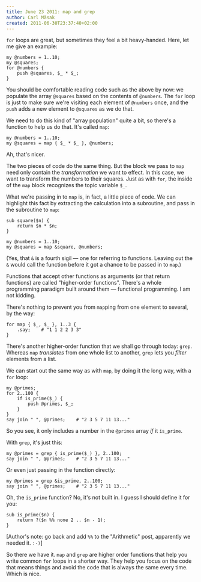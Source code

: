 ```yaml
---
title: June 23 2011: map and grep
author: Carl Mäsak
created: 2011-06-30T23:37:40+02:00
---
```

`for` loops are great, but sometimes they feel a bit heavy-handed. Here, let me give an example:

    my @numbers = 1..10;
    my @squares;
    for @numbers {
        push @squares, $_ * $_;
    }

You should be comfortable reading code such as the above by now: we populate the array `@squares` based on the contents of `@numbers`. The `for` loop is just to make sure we're visiting each element of `@numbers` once, and the `push` adds a new element to `@squares` as we do that.

We need to do this kind of "array population" quite a bit, so there's a function to help us do that. It's called `map`:

    my @numbers = 1..10;
    my @squares = map { $_ * $_ }, @numbers;

Ah, that's nicer.

The two pieces of code do the same thing. But the block we pass to `map` need only contain the *transformation* we want to effect. In this case, we want to transform the numbers to their squares. Just as with `for`, the inside of the `map` block recognizes the topic variable `$_`.

What we're passing in to `map` is, in fact, a little piece of code. We can highlight this fact by extracting the calculation into a subroutine, and pass in the subroutine to `map`:

    sub square($n) {
        return $n * $n;
    }

    my @numbers = 1..10;
    my @squares = map &square, @numbers;

(Yes, that `&` is a fourth sigil &mdash; one for referring to functions. Leaving out the `&` would call the function before it got a chance to be passed in to `map`.)

Functions that accept other functions as arguments (or that return functions) are called "higher-order functions". There's a whole programming paradigm built around them &mdash; functional programming. I am not kidding.

There's nothing to prevent you from `map`ping from one element to several, by the way:

    for map { $_, $_ }, 1..3 {
        .say;    # "1 1 2 2 3 3"
    }

There's another higher-order function that we shall go through today: `grep`. Whereas `map` *translates* from one whole list to another, `grep` lets you *filter* elements from a list.

We can start out the same way as with `map`, by doing it the long way, with a `for` loop:

    my @primes;
    for 2..100 {
        if is_prime($_) {
            push @primes, $_;
        }
    }
    say join " ", @primes;    # "2 3 5 7 11 13..."

So you see, it only includes a number in the `@primes` array *if* it `is_prime`.

With `grep`, it's just this:

    my @primes = grep { is_prime($_) }, 2..100;
    say join " ", @primes;    # "2 3 5 7 11 13..."

Or even just passing in the function directly:

    my @primes = grep &is_prime, 2..100;
    say join " ", @primes;    # "2 3 5 7 11 13..."

Oh, the `is_prime` function? No, it's not built in. I guess I should define it for you:

    sub is_prime($n) {
        return ?($n %% none 2 .. $n - 1);
    }

\[Author's note: go back and add `%%` to the "Arithmetic" post, apparently we needed it. `:-)`\]

So there we have it. `map` and `grep` are higher order functions that help you write common `for` loops in a shorter way. They help you focus on the code that means things and avoid the code that is always the same every time. Which is nice.
